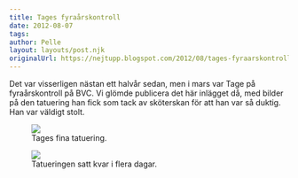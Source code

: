 ```yaml
---
title: Tages fyraårskontroll
date: 2012-08-07
tags: 	
author: Pelle
layout: layouts/post.njk
originalUrl: https://nejtupp.blogspot.com/2012/08/tages-fyraarskontroll.html
---
```


Det var visserligen nästan ett halvår sedan, men i mars var Tage på fyraårskontroll på BVC. Vi glömde publicera det här inlägget då, med bilder på den tatuering han fick som tack av sköterskan för att han var så duktig. Han var väldigt stolt.

<figure>
	<img src="../../../../img/Efter+fyraa%CC%8Arskontrollen-_MG_2216.jpg">
	<figcaption>Tages fina tatuering.</figcaption>
</figure>

<figure>
	<img src="../../../../img/Efter+fyraa%CC%8Arskontrollen-_MG_2205.jpg">
	<figcaption>Tatueringen satt kvar i flera dagar.</figcaption>
</figure>

